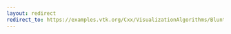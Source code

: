 ```yaml
---
layout: redirect
redirect_to: https://examples.vtk.org/Cxx/VisualizationAlgorithms/BluntStreamlines/
---
```

